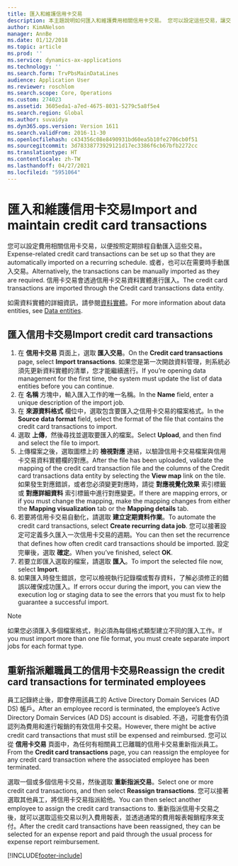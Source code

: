 ```yaml
---
title: 匯入和維護信用卡交易
description: 本主題說明如何匯入和維護費用相關信用卡交易。 您可以設定這些交易，讓交易按照週期性排程自動進行匯入，也可以在需要時手動匯入這些交易。
author: KimANelson
manager: AnnBe
ms.date: 01/12/2018
ms.topic: article
ms.prod: ''
ms.service: dynamics-ax-applications
ms.technology: ''
ms.search.form: TrvPbsMainDataLines
audience: Application User
ms.reviewer: roschlom
ms.search.scope: Core, Operations
ms.custom: 274023
ms.assetid: 3605eda1-a7ed-4675-8031-5279c5a8f5e4
ms.search.region: Global
ms.author: suvaidya
ms.dyn365.ops.version: Version 1611
ms.search.validFrom: 2016-11-30
ms.openlocfilehash: c434356c08e8490931bd60ea5b10fe2706cb0f51
ms.sourcegitcommit: 3d78338773929121d17ec3386f6cb67bfb2272cc
ms.translationtype: HT
ms.contentlocale: zh-TW
ms.lasthandoff: 04/27/2021
ms.locfileid: "5951064"
---
```

# <a name="import-and-maintain-credit-card-transactions"></a><span data-ttu-id="728d0-104">匯入和維護信用卡交易</span><span class="sxs-lookup"><span data-stu-id="728d0-104">Import and maintain credit card transactions</span></span>

<span data-ttu-id="728d0-105">您可以設定費用相關信用卡交易，以便按照定期排程自動匯入這些交易。</span><span class="sxs-lookup"><span data-stu-id="728d0-105">Expense-related credit card transactions can be set up so that they are automatically imported on a recurring schedule.</span></span> <span data-ttu-id="728d0-106">或者，也可以在需要時手動匯入交易。</span><span class="sxs-lookup"><span data-stu-id="728d0-106">Alternatively, the transactions can be manually imported as they are required.</span></span> <span data-ttu-id="728d0-107">信用卡交易會透過信用卡交易資料實體進行匯入。</span><span class="sxs-lookup"><span data-stu-id="728d0-107">The credit card transactions are imported through the Credit card transactions data entity.</span></span>

<span data-ttu-id="728d0-108">如需資料實體的詳細資訊，請參閱[資料實體](/dynamics365/fin-ops-core/dev-itpro/data-entities/data-entities)。</span><span class="sxs-lookup"><span data-stu-id="728d0-108">For more information about data entities, see [Data entities](/dynamics365/fin-ops-core/dev-itpro/data-entities/data-entities).</span></span>

## <a name="import-credit-card-transactions"></a><span data-ttu-id="728d0-109">匯入信用卡交易</span><span class="sxs-lookup"><span data-stu-id="728d0-109">Import credit card transactions</span></span>

1. <span data-ttu-id="728d0-110">在 **信用卡交易** 頁面上，選取 **匯入交易**。</span><span class="sxs-lookup"><span data-stu-id="728d0-110">On the **Credit card transactions** page, select **Import transactions**.</span></span> <span data-ttu-id="728d0-111">如果您是第一次開啟資料管理，則系統必須先更新資料實體的清單，您才能繼續進行。</span><span class="sxs-lookup"><span data-stu-id="728d0-111">If you’re opening data management for the first time, the system must update the list of data entities before you can continue.</span></span>
2. <span data-ttu-id="728d0-112">在 **名稱** 方塊中，輸入匯入工作的唯一名稱。</span><span class="sxs-lookup"><span data-stu-id="728d0-112">In the **Name** field, enter a unique description of the import job.</span></span>
3. <span data-ttu-id="728d0-113">在 **來源資料格式** 欄位中，選取包含要匯入之信用卡交易的檔案格式。</span><span class="sxs-lookup"><span data-stu-id="728d0-113">In the **Source data format** field, select the format of the file that contains the credit card transactions to import.</span></span>
4. <span data-ttu-id="728d0-114">選取 **上傳**，然後尋找並選取要匯入的檔案。</span><span class="sxs-lookup"><span data-stu-id="728d0-114">Select **Upload**, and then find and select the file to import.</span></span>
5. <span data-ttu-id="728d0-115">上傳檔案之後，選取圖標上的 **檢視對應** 連結，以驗證信用卡交易檔案與信用卡交易資料實體欄的對應。</span><span class="sxs-lookup"><span data-stu-id="728d0-115">After the file has been uploaded, validate the mapping of the credit card transaction file and the columns of the Credit card transactions data entity by selecting the **View map** link on the tile.</span></span> <span data-ttu-id="728d0-116">如果發生對應錯誤，或者您必須變更對應時，請從 **對應視覺化效果** 索引標籤或 **對應詳細資料** 索引標籤中進行對應變更。</span><span class="sxs-lookup"><span data-stu-id="728d0-116">If there are mapping errors, or if you must change the mapping, make the mapping changes from either the **Mapping visualization** tab or the **Mapping details** tab.</span></span>
6. <span data-ttu-id="728d0-117">若要將信用卡交易自動化，請選取 **建立定期資料作業**。</span><span class="sxs-lookup"><span data-stu-id="728d0-117">To automate the credit card transactions, select **Create recurring data job**.</span></span> <span data-ttu-id="728d0-118">您可以接著設定可定義多久匯入一次信用卡交易的週期。</span><span class="sxs-lookup"><span data-stu-id="728d0-118">You can then set the recurrence that defines how often credit card transactions should be imported.</span></span> <span data-ttu-id="728d0-119">設定完畢後，選取 **確定**。</span><span class="sxs-lookup"><span data-stu-id="728d0-119">When you’ve finished, select **OK**.</span></span>
7. <span data-ttu-id="728d0-120">若要立即匯入選取的檔案，請選取 **匯入**。</span><span class="sxs-lookup"><span data-stu-id="728d0-120">To import the selected file now, select **Import**.</span></span>
8. <span data-ttu-id="728d0-121">如果匯入時發生錯誤，您可以檢視執行記錄檔或暫存資料，了解必須修正的錯誤以確保成功匯入。</span><span class="sxs-lookup"><span data-stu-id="728d0-121">If errors occur during the import, you can view the execution log or staging data to see the errors that you must fix to help guarantee a successful import.</span></span>

> [!NOTE]
> <span data-ttu-id="728d0-122">如果您必須匯入多個檔案格式，則必須為每個格式類型建立不同的匯入工作。</span><span class="sxs-lookup"><span data-stu-id="728d0-122">If you must import more than one file format, you must create separate import jobs for each format type.</span></span>

## <a name="reassign-the-credit-card-transactions-for-terminated-employees"></a><span data-ttu-id="728d0-123">重新指派離職員工的信用卡交易</span><span class="sxs-lookup"><span data-stu-id="728d0-123">Reassign the credit card transactions for terminated employees</span></span>

<span data-ttu-id="728d0-124">員工記錄終止後，即會停用該員工的 Active Directory Domain Services (AD DS) 帳戶。</span><span class="sxs-lookup"><span data-stu-id="728d0-124">After an employee record is terminated, the employee’s Active Directory Domain Services (AD DS) account is disabled.</span></span> <span data-ttu-id="728d0-125">不過，可能會有仍須認列為費用和進行報銷的有效信用卡交易。</span><span class="sxs-lookup"><span data-stu-id="728d0-125">However, there might be active credit card transactions that must still be expensed and reimbursed.</span></span> <span data-ttu-id="728d0-126">您可以從 **信用卡交易** 頁面中，為任何有相關員工已離職的信用卡交易重新指派員工。</span><span class="sxs-lookup"><span data-stu-id="728d0-126">From the **Credit card transactions** page, you can reassign the employee for any credit card transaction where the associated employee has been terminated.</span></span>

<span data-ttu-id="728d0-127">選取一個或多個信用卡交易，然後選取 **重新指派交易**。</span><span class="sxs-lookup"><span data-stu-id="728d0-127">Select one or more credit card transactions, and then select **Reassign transactions**.</span></span> <span data-ttu-id="728d0-128">您可以接著選取其他員工，將信用卡交易指派給他。</span><span class="sxs-lookup"><span data-stu-id="728d0-128">You can then select another employee to assign the credit card transactions to.</span></span> <span data-ttu-id="728d0-129">重新指派信用卡交易之後，就可以選取這些交易以列入費用報表，並透過通常的費用報表報銷程序來支付。</span><span class="sxs-lookup"><span data-stu-id="728d0-129">After the credit card transactions have been reassigned, they can be selected for an expense report and paid through the usual process for expense report reimbursement.</span></span>


[!INCLUDE[footer-include](../includes/footer-banner.md)]